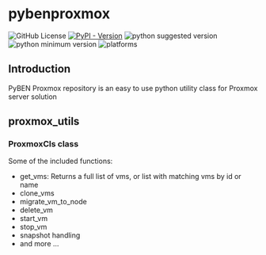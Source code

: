 # pybenproxmox

![GitHub License](https://img.shields.io/github/license/DarkFlameBEN/pybenproxmox)
[![PyPI - Version](https://img.shields.io/pypi/v/pybenproxmox)](https://pypi.org/project/pybenproxmox/)
![python suggested version](https://img.shields.io/badge/python-3.12.5-red.svg)
![python minimum version](https://img.shields.io/badge/python(min)-3.10+-red.svg)
![platforms](https://img.shields.io/badge/Platforms-Linux%20|%20Windows%20|%20Mac%20-purple.svg)

## Introduction
PyBEN Proxmox repository is an easy to use python utility class for Proxmox server solution

## proxmox_utils

### ProxmoxCls class
Some of the included functions:
 - get_vms: Returns a full list of vms, or list with matching vms by id or name
 - clone_vms
 - migrate_vm_to_node
 - delete_vm
 - start_vm
 - stop_vm
 - snapshot handling
 - and more ...